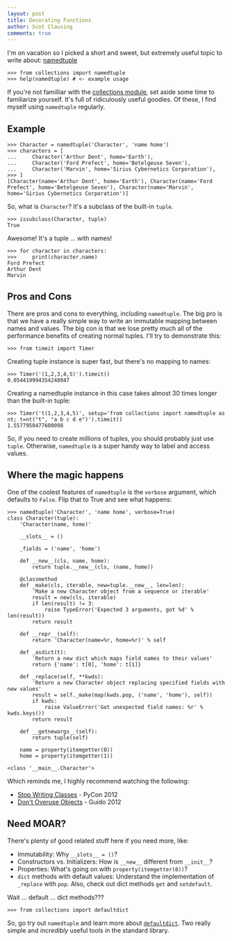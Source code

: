 ```yaml
---
layout: post
title: Decorating Functions
author: Scot Clausing
comments: true
---
```


I'm on vacation so I picked a short and sweet, but extremely useful topic to write about: [namedtuple](http://docs.python.org/2/library/collections.html#collections.namedtuple)

    >>> from collections import namedtuple
    >>> help(namedtuple) # <- example usage

If you're not familliar with the [collections module](http://docs.python.org/2/library/collections.html), set aside some time to familiarize yourself. It's full of ridiculously useful goodies. Of these, I find myself using `namedtuple` regularly.

Example
---

    >>> Character = namedtuple('Character', 'name home')
    >>> characters = [
    ...     Character('Arthur Dent', home='Earth'),
    ...     Character('Ford Prefect', home='Betelgeuse Seven'),
    ...     Character('Marvin', home='Sirius Cybernetics Corporation'),
    >>> ]
    [Character(name='Arthur Dent', home='Earth'), Character(name='Ford Prefect', home='Betelgeuse Seven'), Character(name='Marvin', home='Sirius Cybernetics Corporation')]

So, what is `Character`? It's a subclass of the built-in `tuple`.

    >>> issubclass(Character, tuple)
    True

Awesome! It's a tuple ... with names!

    >>> for character in characters:
    >>>     print(character.name)
    Ford Prefect
    Arthur Dent
    Marvin

Pros and Cons
---

There are pros and cons to everything, including `namedtuple`. The big pro is that we have a really simple way to write an immutable mapping between names and values. The big con is that we lose pretty much all of the performance benefits of creating normal tuples. I'll try to demonstrate this:

    >>> from timeit import Timer

Creating tuple instance is super fast, but there's no mapping to names:

    >>> Timer('(1,2,3,4,5)').timeit()
    0.054419994354248047

Creating a namedtuple instance in this case takes almost 30 times longer than the built-in tuple:

    >>> Timer('t(1,2,3,4,5)', setup='from collections import namedtuple as nt; t=nt("t", "a b c d e")').timeit()
    1.5577950477600098

So, if you need to create millions of tuples, you should probably just use `tuple`. Otherwise, `namedtuple` is a super handy way to label and access values.

Where the magic happens
---

One of the coolest features of `namedtuple` is the `verbose` argument, which defaults to `False`. Flip that to True and see what happens:

    >>> namedtuple('Character', 'name home', verbose=True)
    class Character(tuple):
        'Character(name, home)' 

        __slots__ = () 

        _fields = ('name', 'home') 

        def __new__(cls, name, home):
            return tuple.__new__(cls, (name, home)) 

        @classmethod
        def _make(cls, iterable, new=tuple.__new__, len=len):
            'Make a new Character object from a sequence or iterable'
            result = new(cls, iterable)
            if len(result) != 3:
                raise TypeError('Expected 3 arguments, got %d' % len(result))
            return result 

        def __repr__(self):
            return 'Character(name=%r, home=%r)' % self 

        def _asdict(t):
            'Return a new dict which maps field names to their values'
            return {'name': t[0], 'home': t[1]} 

        def _replace(self, **kwds):
            'Return a new Character object replacing specified fields with new values'
            result = self._make(map(kwds.pop, ('name', 'home'), self))
            if kwds:
                raise ValueError('Got unexpected field names: %r' % kwds.keys())
            return result 

        def __getnewargs__(self):
            return tuple(self) 

        name = property(itemgetter(0))
        home = property(itemgetter(1))

    <class '__main__.Character'>

Which reminds me, I highly recommend watching the following:

* [Stop Writing Classes](http://www.youtube.com/watch?v=o9pEzgHorH0) - PyCon 2012
* [Don't Overuse Objects](http://www.youtube.com/watch?v=mWB3oh1GPdo&t=3m42s) - Guido 2012

Need MOAR?
---

There's plenty of good related stuff here if you need more, like: 

* Immutability: Why `__slots__ = ()`?
* Constructors vs. Initializers: How is `__new__` different from `__init__`?
* Properties: What's going on with `property(itemgetter(0))`?
* `dict` methods with default values: Understand the implementation of ` _replace` with `pop`.  Also, check out dict methods `get` and `setdefault`.

Wait ... default ... dict methods??? 

    >>> from collections import defaultdict

So, go try out `namedtuple` and learn more about [`defaultdict`](http://docs.python.org/2/library/collections.html#collections.defaultdict). Two really simple and *incredibly* useful tools in the standard library.
